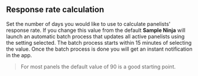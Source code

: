 ## Response rate calculation
Set the number of days you would like to use to calculate panelists' response rate. If you change this value from the default **Sample Ninja** will launch an automatic batch process that updates all active panelists using the setting selected. The batch process starts within 15 minutes of selecting the value. Once the batch process is done you will get an instant notification in the app.

> For most panels the default value of 90 is a good starting point.
